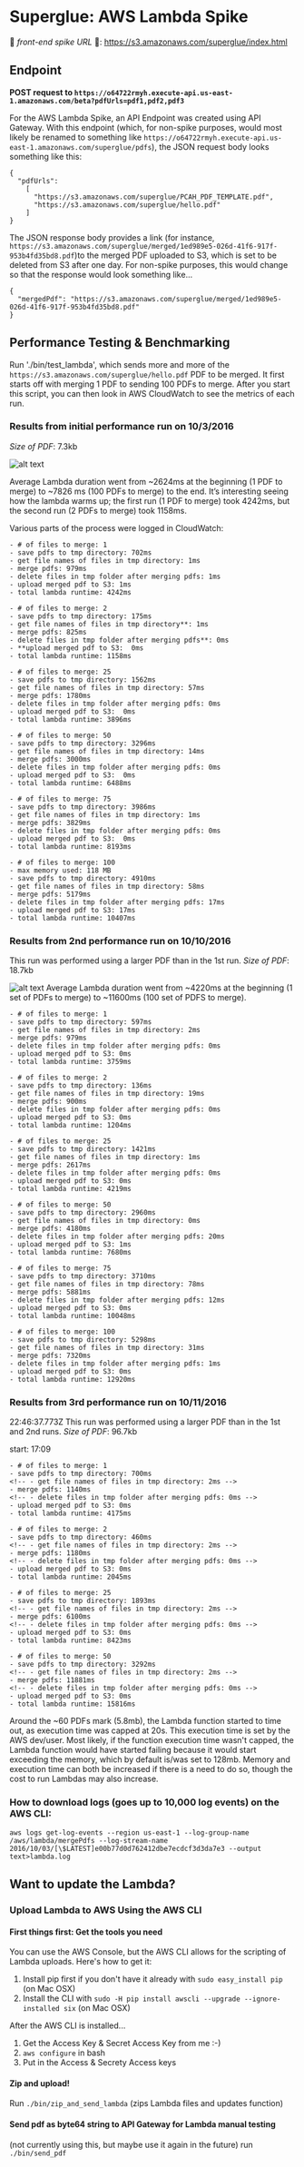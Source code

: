 # Superglue: AWS Lambda Spike

🏐 *front-end spike URL* 🏐: https://s3.amazonaws.com/superglue/index.html

## Endpoint

**POST request to `https://o64722rmyh.execute-api.us-east-1.amazonaws.com/beta?pdfUrls=pdf1,pdf2,pdf3`**

For the AWS Lambda Spike, an API Endpoint was created using API Gateway. With this endpoint (which, for non-spike purposes, would most likely be renamed to something like `https://o64722rmyh.execute-api.us-east-1.amazonaws.com/superglue/pdfs`), the JSON request body looks something like this:

```
{
  "pdfUrls":
    [
      "https://s3.amazonaws.com/superglue/PCAH_PDF_TEMPLATE.pdf",
      "https://s3.amazonaws.com/superglue/hello.pdf"
    ]
}
```

The JSON response body provides a link (for instance, 	
`https://s3.amazonaws.com/superglue/merged/1ed989e5-026d-41f6-917f-953b4fd35bd8.pdf`)to the merged PDF uploaded to S3, which is set to be deleted from S3 after one day. For non-spike purposes, this would change so that the response would look something like...
```
{
  "mergedPdf": "https://s3.amazonaws.com/superglue/merged/1ed989e5-026d-41f6-917f-953b4fd35bd8.pdf"
}
```
## Performance Testing & Benchmarking

Run './bin/test_lambda', which sends more and more of the `https://s3.amazonaws.com/superglue/hello.pdf` PDF to be merged. It first starts
off with merging 1 PDF to sending 100 PDFs to merge. After you start this script, you can then look in AWS CloudWatch to see the metrics of each run.

### Results from initial performance run on 10/3/2016

*Size of PDF*: 7.3kb

[duration_graph]: https://github.com/standard-library/superglue/blob/aws-lambda/lambda-spike/perf/duration.png "duration graph"

![alt text][duration_graph]

Average Lambda duration went from ~2624ms at the beginning (1 PDF to merge) to ~7826 ms (100 PDFs to merge) to the end.
It’s interesting seeing how the lambda warms up; the first run (1 PDF to merge) took 4242ms, but the second run (2 PDFs to merge) took 1158ms.

Various parts of the process were logged in CloudWatch:

```
- # of files to merge: 1
- save pdfs to tmp directory: 702ms
- get file names of files in tmp directory: 1ms
- merge pdfs: 979ms
- delete files in tmp folder after merging pdfs: 1ms
- upload merged pdf to S3: 1ms
- total lambda runtime: 4242ms
```
```
- # of files to merge: 2
- save pdfs to tmp directory: 175ms
- get file names of files in tmp directory**: 1ms
- merge pdfs: 825ms
- delete files in tmp folder after merging pdfs**: 0ms
- **upload merged pdf to S3:  0ms
- total lambda runtime: 1158ms
```
```
- # of files to merge: 25
- save pdfs to tmp directory: 1562ms
- get file names of files in tmp directory: 57ms
- merge pdfs: 1780ms
- delete files in tmp folder after merging pdfs: 0ms
- upload merged pdf to S3:  0ms
- total lambda runtime: 3896ms
```
```
- # of files to merge: 50
- save pdfs to tmp directory: 3296ms
- get file names of files in tmp directory: 14ms
- merge pdfs: 3000ms
- delete files in tmp folder after merging pdfs: 0ms
- upload merged pdf to S3:  0ms
- total lambda runtime: 6488ms
```
```
- # of files to merge: 75
- save pdfs to tmp directory: 3986ms
- get file names of files in tmp directory: 1ms
- merge pdfs: 3829ms
- delete files in tmp folder after merging pdfs: 0ms
- upload merged pdf to S3:  0ms
- total lambda runtime: 8193ms
```
```
- # of files to merge: 100
- max memory used: 118 MB
- save pdfs to tmp directory: 4910ms
- get file names of files in tmp directory: 58ms
- merge pdfs: 5179ms
- delete files in tmp folder after merging pdfs: 17ms
- upload merged pdf to S3: 17ms
- total lambda runtime: 10407ms
```

### Results from 2nd performance run on 10/10/2016

This run was performed using a larger PDF than in the 1st run.
*Size of PDF*: 18.7kb

[duration_graph2]: https://github.com/standard-library/superglue/blob/aws-lambda/lambda-spike/perf/duration2.png "duration graph"

![alt text][duration_graph2]
Average Lambda duration went from ~4220ms at the beginning (1 set of PDFs to merge) to ~11600ms (100 set of PDFS to merge).

```
- # of files to merge: 1
- save pdfs to tmp directory: 597ms
- get file names of files in tmp directory: 2ms
- merge pdfs: 979ms
- delete files in tmp folder after merging pdfs: 0ms
- upload merged pdf to S3: 0ms
- total lambda runtime: 3759ms
```
```
- # of files to merge: 2
- save pdfs to tmp directory: 136ms
- get file names of files in tmp directory: 19ms
- merge pdfs: 900ms
- delete files in tmp folder after merging pdfs: 0ms
- upload merged pdf to S3: 0ms
- total lambda runtime: 1204ms
```
```
- # of files to merge: 25
- save pdfs to tmp directory: 1421ms
- get file names of files in tmp directory: 1ms
- merge pdfs: 2617ms
- delete files in tmp folder after merging pdfs: 0ms
- upload merged pdf to S3: 0ms
- total lambda runtime: 4219ms
```
```
- # of files to merge: 50
- save pdfs to tmp directory: 2960ms
- get file names of files in tmp directory: 0ms
- merge pdfs: 4180ms
- delete files in tmp folder after merging pdfs: 20ms
- upload merged pdf to S3: 1ms
- total lambda runtime: 7680ms
```
```
- # of files to merge: 75
- save pdfs to tmp directory: 3710ms
- get file names of files in tmp directory: 78ms
- merge pdfs: 5881ms
- delete files in tmp folder after merging pdfs: 12ms
- upload merged pdf to S3: 0ms
- total lambda runtime: 10048ms
```
```
- # of files to merge: 100
- save pdfs to tmp directory: 5298ms
- get file names of files in tmp directory: 31ms
- merge pdfs: 7320ms
- delete files in tmp folder after merging pdfs: 1ms
- upload merged pdf to S3: 0ms
- total lambda runtime: 12920ms
```

### Results from 3rd performance run on 10/11/2016
22:46:37.773Z
This run was performed using a larger PDF than in the 1st and 2nd runs.
*Size of PDF*: 96.7kb

start: 17:09
```
- # of files to merge: 1
- save pdfs to tmp directory: 700ms
<!-- - get file names of files in tmp directory: 2ms -->
- merge pdfs: 1140ms
<!-- - delete files in tmp folder after merging pdfs: 0ms -->
- upload merged pdf to S3: 0ms
- total lambda runtime: 4175ms
```

```
- # of files to merge: 2
- save pdfs to tmp directory: 460ms
<!-- - get file names of files in tmp directory: 2ms -->
- merge pdfs: 1180ms
<!-- - delete files in tmp folder after merging pdfs: 0ms -->
- upload merged pdf to S3: 0ms
- total lambda runtime: 2045ms
```

```
- # of files to merge: 25
- save pdfs to tmp directory: 1893ms
<!-- - get file names of files in tmp directory: 2ms -->
- merge pdfs: 6100ms
<!-- - delete files in tmp folder after merging pdfs: 0ms -->
- upload merged pdf to S3: 0ms
- total lambda runtime: 8423ms
```

```
- # of files to merge: 50
- save pdfs to tmp directory: 3292ms
<!-- - get file names of files in tmp directory: 2ms -->
- merge pdfs: 11881ms
<!-- - delete files in tmp folder after merging pdfs: 0ms -->
- upload merged pdf to S3: 0ms
- total lambda runtime: 15816ms
```

Around the ~60 PDFs mark (5.8mb), the Lambda function started to time out, as execution time was capped at 20s. This execution time is set by the AWS dev/user. Most likely, if the function execution time wasn't capped, the Lambda function would have started failing because it would start exceeding the memory, which by default is/was set to 128mb. Memory and execution time can both be increased if there is a need to do so, though the cost to run Lambdas may also increase.

### How to download logs (goes up to 10,000 log events) on the AWS CLI:

```
aws logs get-log-events --region us-east-1 --log-group-name /aws/lambda/mergePdfs --log-stream-name 2016/10/03/[\$LATEST]e00b77d0d762412dbe7ecdcf3d3da7e3 --output text>lambda.log
```


## Want to update the Lambda?

### Upload Lambda to AWS Using the AWS CLI

#### First things first: Get the tools you need
You can use the AWS Console, but the AWS CLI allows for the scripting of Lambda uploads. Here's how to get it:

1. Install pip first if you don't have it already with `sudo easy_install pip` (on Mac OSX)
2. Install the CLI with `sudo -H pip install awscli --upgrade --ignore-installed six` (on Mac OSX)

After the AWS CLI is installed...

1. Get the Access Key & Secret Access Key from me :-)
2. `aws configure` in bash
3. Put in the Access & Secrety Access keys

#### Zip and upload!
Run `./bin/zip_and_send_lambda` (zips Lambda files and updates function)

#### Send pdf as byte64 string to API Gateway for Lambda manual testing
(not currently using this, but maybe use it again in the future)
run `./bin/send_pdf`
